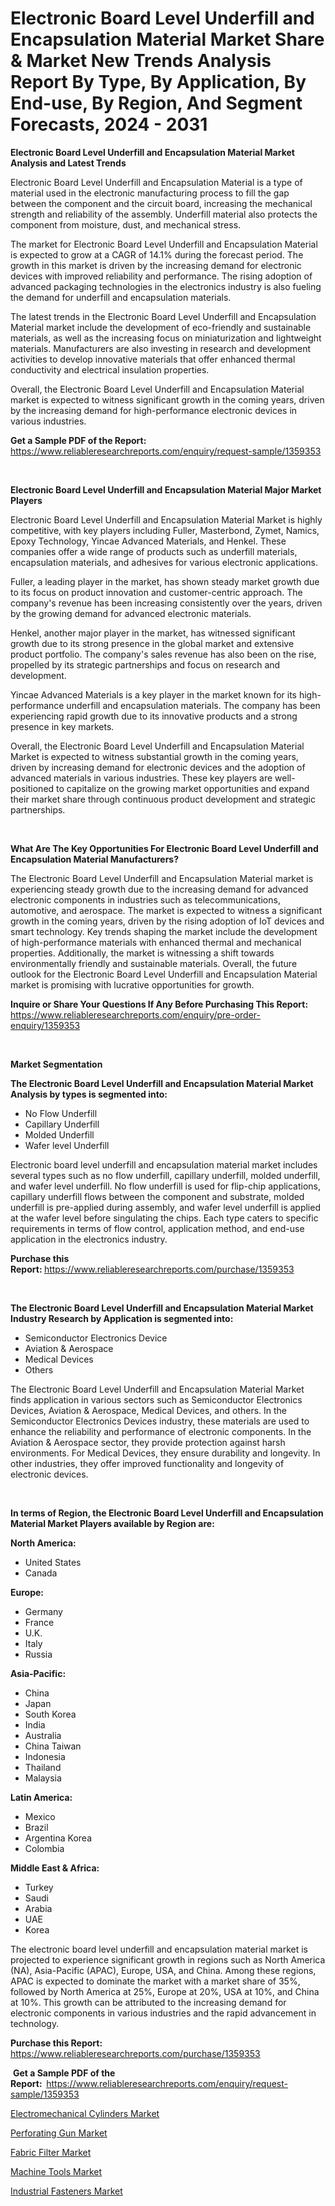 <p><h1>Electronic Board Level Underfill and Encapsulation Material Market Share & Market New Trends Analysis Report By Type, By Application, By End-use, By Region, And Segment Forecasts, 2024 - 2031</h1></p><p><strong>Electronic Board Level Underfill and Encapsulation Material Market Analysis and Latest Trends</strong></p>
<p><p>Electronic Board Level Underfill and Encapsulation Material is a type of material used in the electronic manufacturing process to fill the gap between the component and the circuit board, increasing the mechanical strength and reliability of the assembly. Underfill material also protects the component from moisture, dust, and mechanical stress.</p><p>The market for Electronic Board Level Underfill and Encapsulation Material is expected to grow at a CAGR of 14.1% during the forecast period. The growth in this market is driven by the increasing demand for electronic devices with improved reliability and performance. The rising adoption of advanced packaging technologies in the electronics industry is also fueling the demand for underfill and encapsulation materials.</p><p>The latest trends in the Electronic Board Level Underfill and Encapsulation Material market include the development of eco-friendly and sustainable materials, as well as the increasing focus on miniaturization and lightweight materials. Manufacturers are also investing in research and development activities to develop innovative materials that offer enhanced thermal conductivity and electrical insulation properties.</p><p>Overall, the Electronic Board Level Underfill and Encapsulation Material market is expected to witness significant growth in the coming years, driven by the increasing demand for high-performance electronic devices in various industries.</p></p>
<p><strong>Get a Sample PDF of the Report:&nbsp;</strong> <a href="https://www.reliableresearchreports.com/enquiry/request-sample/1359353">https://www.reliableresearchreports.com/enquiry/request-sample/1359353</a></p>
<p>&nbsp;</p>
<p><strong>Electronic Board Level Underfill and Encapsulation Material Major Market Players</strong></p>
<p><p>Electronic Board Level Underfill and Encapsulation Material Market is highly competitive, with key players including Fuller, Masterbond, Zymet, Namics, Epoxy Technology, Yincae Advanced Materials, and Henkel. These companies offer a wide range of products such as underfill materials, encapsulation materials, and adhesives for various electronic applications.</p><p>Fuller, a leading player in the market, has shown steady market growth due to its focus on product innovation and customer-centric approach. The company's revenue has been increasing consistently over the years, driven by the growing demand for advanced electronic materials.</p><p>Henkel, another major player in the market, has witnessed significant growth due to its strong presence in the global market and extensive product portfolio. The company's sales revenue has also been on the rise, propelled by its strategic partnerships and focus on research and development.</p><p>Yincae Advanced Materials is a key player in the market known for its high-performance underfill and encapsulation materials. The company has been experiencing rapid growth due to its innovative products and a strong presence in key markets.</p><p>Overall, the Electronic Board Level Underfill and Encapsulation Material Market is expected to witness substantial growth in the coming years, driven by increasing demand for electronic devices and the adoption of advanced materials in various industries. These key players are well-positioned to capitalize on the growing market opportunities and expand their market share through continuous product development and strategic partnerships.</p></p>
<p>&nbsp;</p>
<p><strong>What Are The Key Opportunities For Electronic Board Level Underfill and Encapsulation Material Manufacturers?</strong></p>
<p><p>The Electronic Board Level Underfill and Encapsulation Material market is experiencing steady growth due to the increasing demand for advanced electronic components in industries such as telecommunications, automotive, and aerospace. The market is expected to witness a significant growth in the coming years, driven by the rising adoption of IoT devices and smart technology. Key trends shaping the market include the development of high-performance materials with enhanced thermal and mechanical properties. Additionally, the market is witnessing a shift towards environmentally friendly and sustainable materials. Overall, the future outlook for the Electronic Board Level Underfill and Encapsulation Material market is promising with lucrative opportunities for growth.</p></p>
<p><strong>Inquire or Share Your Questions If Any Before Purchasing This Report:</strong> <a href="https://www.reliableresearchreports.com/enquiry/pre-order-enquiry/1359353">https://www.reliableresearchreports.com/enquiry/pre-order-enquiry/1359353</a></p>
<p>&nbsp;</p>
<p><strong>Market Segmentation</strong></p>
<p><strong>The Electronic Board Level Underfill and Encapsulation Material Market Analysis by types is segmented into:</strong></p>
<p><ul><li>No Flow Underfill</li><li>Capillary Underfill</li><li>Molded Underfill</li><li>Wafer level Underfill</li></ul></p>
<p><p>Electronic board level underfill and encapsulation material market includes several types such as no flow underfill, capillary underfill, molded underfill, and wafer level underfill. No flow underfill is used for flip-chip applications, capillary underfill flows between the component and substrate, molded underfill is pre-applied during assembly, and wafer level underfill is applied at the wafer level before singulating the chips. Each type caters to specific requirements in terms of flow control, application method, and end-use application in the electronics industry.</p></p>
<p><strong>Purchase this Report:&nbsp;</strong><a href="https://www.reliableresearchreports.com/purchase/1359353">https://www.reliableresearchreports.com/purchase/1359353</a></p>
<p>&nbsp;</p>
<p><strong>The Electronic Board Level Underfill and Encapsulation Material Market Industry Research by Application is segmented into:</strong></p>
<p><ul><li>Semiconductor Electronics Device</li><li>Aviation & Aerospace</li><li>Medical Devices</li><li>Others</li></ul></p>
<p><p>The Electronic Board Level Underfill and Encapsulation Material Market finds application in various sectors such as Semiconductor Electronics Devices, Aviation & Aerospace, Medical Devices, and others. In the Semiconductor Electronics Devices industry, these materials are used to enhance the reliability and performance of electronic components. In the Aviation & Aerospace sector, they provide protection against harsh environments. For Medical Devices, they ensure durability and longevity. In other industries, they offer improved functionality and longevity of electronic devices.</p></p>
<p>&nbsp;</p>
<p><strong>In terms of Region, the Electronic Board Level Underfill and Encapsulation Material Market Players available by Region are:</strong></p>
<p>
    <p> <strong> North America: </strong>
        <ul>
            <li>United States</li>
            <li>Canada</li>
        </ul>
        </p> 
    <p> <strong> Europe: </strong>
        <ul>
            <li>Germany</li>
            <li>France</li>
            <li>U.K.</li>
            <li>Italy</li>
            <li>Russia</li>
        </ul>
        </p> 
    <p> <strong> Asia-Pacific: </strong>
        <ul>
            <li>China</li>
            <li>Japan</li>
            <li>South Korea</li>
            <li>India</li>
            <li>Australia</li>
            <li>China Taiwan</li>
            <li>Indonesia</li>
            <li>Thailand</li>
            <li>Malaysia</li>
        </ul>
        </p> 
    <p> <strong> Latin America: </strong>
        <ul>
            <li>Mexico</li>
            <li>Brazil</li>
            <li>Argentina Korea</li>
            <li>Colombia</li>
        </ul>
        </p> 
    <p> <strong> Middle East & Africa: </strong>
        <ul>
            <li>Turkey</li>
            <li>Saudi</li>
            <li>Arabia</li>
            <li>UAE</li>
            <li>Korea</li>
        </ul>
    </p>
    </p>
<p><p>The electronic board level underfill and encapsulation material market is projected to experience significant growth in regions such as North America (NA), Asia-Pacific (APAC), Europe, USA, and China. Among these regions, APAC is expected to dominate the market with a market share of 35%, followed by North America at 25%, Europe at 20%, USA at 10%, and China at 10%. This growth can be attributed to the increasing demand for electronic components in various industries and the rapid advancement in technology.</p></p>
<p><strong>Purchase this Report: </strong><a href="https://www.reliableresearchreports.com/purchase/1359353">https://www.reliableresearchreports.com/purchase/1359353</a></p>
<p>&nbsp;<strong>Get a Sample PDF of the Report:&nbsp;&nbsp;</strong><a href="https://www.reliableresearchreports.com/enquiry/request-sample/1359353">https://www.reliableresearchreports.com/enquiry/request-sample/1359353</a></p>
<p><strong></strong></p>
<p><p><a href="https://medium.com/@twiladurgan_88301/electromechanical-cylinders-market-analysis-and-sze-forecasted-for-period-from-2024-to-2031-932a0d57f0ad">Electromechanical Cylinders Market</a></p><p><a href="https://medium.com/@twiladurgan_88301/perforating-gun-market-share-evolution-and-market-growth-trends-2024-2031-e18f66cd54f4">Perforating Gun Market</a></p><p><a href="https://medium.com/p/0683786567e4/edit">Fabric Filter Market</a></p><p><a href="https://medium.com/@twiladurgan_88301/machine-tools-market-analysis-and-sze-forecasted-for-period-from-2024-to-2031-6b21c80f44a2">Machine Tools Market</a></p><p><a href="https://medium.com/@twiladurgan_88301/industrial-fasteners-market-size-and-market-trends-complete-industry-overview-2024-to-2031-f652bfc72ae6">Industrial Fasteners Market</a></p></p>